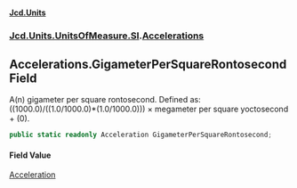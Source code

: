 #### [Jcd.Units](index.md 'index')
### [Jcd.Units.UnitsOfMeasure.SI](Jcd.Units.UnitsOfMeasure.SI.md 'Jcd.Units.UnitsOfMeasure.SI').[Accelerations](Accelerations.md 'Jcd.Units.UnitsOfMeasure.SI.Accelerations')

## Accelerations.GigameterPerSquareRontosecond Field

A(n) gigameter per square rontosecond. Defined as: ((1000.0)/((1.0/1000.0)*(1.0/1000.0))) × megameter per square yoctosecond + (0).

```csharp
public static readonly Acceleration GigameterPerSquareRontosecond;
```

#### Field Value
[Acceleration](Acceleration.md 'Jcd.Units.UnitTypes.Acceleration')